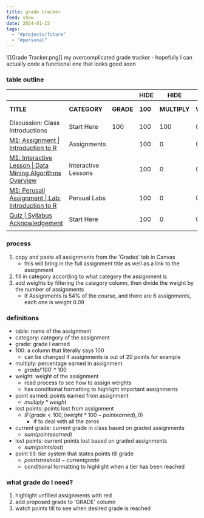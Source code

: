 ```yaml
---
title: grade tracker
feed: show
date: 2024-01-15
tags:
  - "#projects/future"
  - "#personal"
---
```

![[Grade Tracker.png]]
my overcomplicated grade tracker - hopefully I can actually code a functional one that looks good soon 
### table outline 
|                                                                                       |                     |           | HIDE    | HIDE         |                | HIDE             | HIDE           |                   |                 |     |
| ------------------------------------------------------------------------------------- | ------------------- | --------- | ------- | ------------ | -------------- | ---------------- | -------------- | ----------------- | --------------- | --- |
| **TITLE**                                                                             | **CATEGORY**        | **GRADE** | **100** | **MULTIPLY** | **WEIGHT**     | **POINT EARNED** | **POINT LOST** | **CURRENT GRADE** | **POINTS TILL** |     |
| Discussion: Class Introductions                                                       | Start Here          | 100       | 100     | 100          | 0.01           | 1                | 0              | 1                 | 89              | A   |
| [M1: Assignment \| Introduction to R](https://canvas.tamu.edu/)                       | Assignments         |           | 100     | 0            | 0.09           | 0                | 0              |                   | 79              | B   |
| [M1: Interactive Lesson \| Data Mining Algorithms Overview](https://canvas.tamu.edu/) | Interactive Lessons |           | 100     | 0            | 0.006          | 0                | 0              | **LOST POINTS**   | 69              | C   |
| [M1: Perusall Assignment \| Lab: Introduction to R](https://canvas.tamu.edu/courses/) | Persual Labs        |           | 100     | 0            | 0.006666666667 | 0                | 0              | 0                 | 59              | D   |
| [Quiz \| Syllabus Acknowledgement](https://canvas.tamu.edu/courses/)                  | Start Here          |           | 100     | 0            | 0.01           | 0                | 0              |                   | 59              | F   |
|                                                                                       |                     |           |         |              |                |                  |                |                   |                 |     |
### process
1. copy and paste all assignments from the 'Grades' tab in Canvas 
	- this will bring in the full assignment title as well as a link to the assignment
2.  fill in category according to what category the assignment is
3. add weights by filtering the category column, then divide the weight by the number of assignments
	- if Assignments is 54% of the course, and there are 6 assignments, each one is weight 0.09 

### definitions
- table: name of the assignment
- category: category of the assignment
- grade: grade I earned
- 100: a column that literally says 100  
	- can be changed if assignments is out of 20 points for example
- multiply: percentage earned in assignment
	- $grade/'100'*100$
- weight: weight of the assignment 
	- read process to see how to assign weights 
	- has conditional formatting to highlight important assignments 
- point earned: points earned from assignment
	- $multiply*weight$
- lost points: points lost from assignment
	- $IF(grade<100,(weight*100-point earned),0)$
		- if to deal with all the zeros 
- current grade: current grade in class based on graded assignments
	- $sum(points earned)$
- lost points: current points lost based on graded assignments
	- $sum(points lost)$
- point till: tier system that states points till grade
	- $pointstreshold - currentgrade$
	- conditional formatting to highlight when a tier has been reached 

### what grade do I need? 
1. highlight unfilled assignments with red 
2. add proposed grade to 'GRADE' column
3. watch points till to see when desired grade is reached 